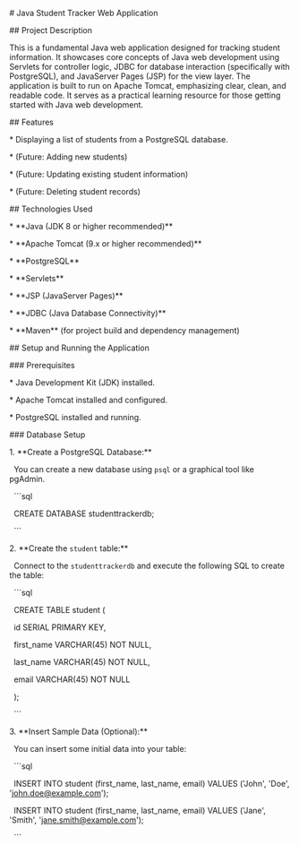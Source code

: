 \# Java Student Tracker Web Application



\## Project Description

This is a fundamental Java web application designed for tracking student information. It showcases core concepts of Java web development using Servlets for controller logic, JDBC for database interaction (specifically with PostgreSQL), and JavaServer Pages (JSP) for the view layer. The application is built to run on Apache Tomcat, emphasizing clear, clean, and readable code. It serves as a practical learning resource for those getting started with Java web development.



\## Features

\* Displaying a list of students from a PostgreSQL database.

\* (Future: Adding new students)

\* (Future: Updating existing student information)

\* (Future: Deleting student records)



\## Technologies Used

\* \*\*Java (JDK 8 or higher recommended)\*\*

\* \*\*Apache Tomcat (9.x or higher recommended)\*\*

\* \*\*PostgreSQL\*\*

\* \*\*Servlets\*\*

\* \*\*JSP (JavaServer Pages)\*\*

\* \*\*JDBC (Java Database Connectivity)\*\*

\* \*\*Maven\*\* (for project build and dependency management)



\## Setup and Running the Application



\### Prerequisites

\* Java Development Kit (JDK) installed.

\* Apache Tomcat installed and configured.

\* PostgreSQL installed and running.



\### Database Setup

1\.  \*\*Create a PostgreSQL Database:\*\*

&nbsp;   You can create a new database using `psql` or a graphical tool like pgAdmin.

&nbsp;   ```sql

&nbsp;   CREATE DATABASE studenttrackerdb;

&nbsp;   ```

2\.  \*\*Create the `student` table:\*\*

&nbsp;   Connect to the `studenttrackerdb` and execute the following SQL to create the table:

&nbsp;   ```sql

&nbsp;   CREATE TABLE student (

&nbsp;       id SERIAL PRIMARY KEY,

&nbsp;       first\_name VARCHAR(45) NOT NULL,

&nbsp;       last\_name VARCHAR(45) NOT NULL,

&nbsp;       email VARCHAR(45) NOT NULL

&nbsp;   );

&nbsp;   ```

3\.  \*\*Insert Sample Data (Optional):\*\*

&nbsp;   You can insert some initial data into your table:

&nbsp;   ```sql

&nbsp;   INSERT INTO student (first\_name, last\_name, email) VALUES ('John', 'Doe', 'john.doe@example.com');

&nbsp;   INSERT INTO student (first\_name, last\_name, email) VALUES ('Jane', 'Smith', 'jane.smith@example.com');

&nbsp;   ```


